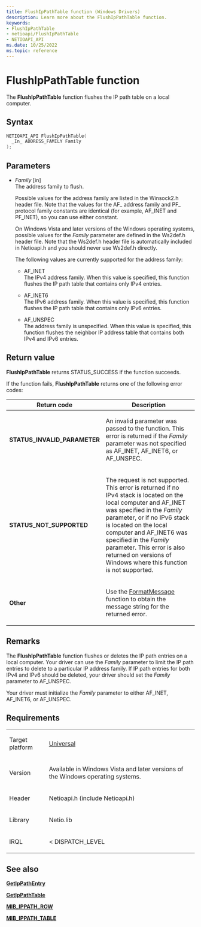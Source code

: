 ```yaml
---
title: FlushIpPathTable function (Windows Drivers)
description: Learn more about the FlushIpPathTable function.
keywords:
- FlushIpPathTable
- netioapi/FlushIpPathTable
- NETIOAPI_API
ms.date: 10/25/2022
ms.topic: reference
---
```


# FlushIpPathTable function

The **FlushIpPathTable** function flushes the IP path table on a local computer.

## Syntax

``` c++
NETIOAPI_API FlushIpPathTable(
  _In_ ADDRESS_FAMILY Family
);
```

## Parameters

- *Family* \[in\]  
   The address family to flush.

   Possible values for the address family are listed in the Winsock2.h header file. Note that the values for the AF\_ address family and PF\_ protocol family constants are identical (for example, AF\_INET and PF\_INET), so you can use either constant.

   On Windows Vista and later versions of the Windows operating systems, possible values for the *Family* parameter are defined in the Ws2def.h header file. Note that the Ws2def.h header file is automatically included in Netioapi.h and you should never use Ws2def.h directly.

   The following values are currently supported for the address family:

   - AF\_INET  
     The IPv4 address family. When this value is specified, this function flushes the IP path table that contains only IPv4 entries.

   - AF\_INET6  
     The IPv6 address family. When this value is specified, this function flushes the IP path table that contains only IPv6 entries.

   - AF\_UNSPEC  
     The address family is unspecified. When this value is specified, this function flushes the neighbor IP address table that contains both IPv4 and IPv6 entries.

## Return value

**FlushIpPathTable** returns STATUS\_SUCCESS if the function succeeds.

If the function fails, **FlushIpPathTable** returns one of the following error codes:

<table>
<thead>
<tr class="header">
<th>Return code</th>
<th>Description</th>
</tr>
</thead>
<tbody>
<tr class="odd">
<td><strong>STATUS_INVALID_PARAMETER</strong></td>
<td><p>An invalid parameter was passed to the function. This error is returned if the <em>Family</em> parameter was not specified as AF_INET, AF_INET6, or AF_UNSPEC.</p></td>
</tr>
<tr class="even">
<td><strong>STATUS_NOT_SUPPORTED</strong></td>
<td><p>The request is not supported. This error is returned if no IPv4 stack is located on the local computer and AF_INET was specified in the <em>Family</em> parameter, or if no IPv6 stack is located on the local computer and AF_INET6 was specified in the <em>Family</em> parameter. This error is also returned on versions of Windows where this function is not supported.</p></td>
</tr>
<tr class="odd">
<td><strong>Other</strong></td>
<td><p>Use the <a href="/windows/win32/api/winbase/nf-winbase-formatmessage">FormatMessage</a> function to obtain the message string for the returned error.</p></td>
</tr>
</tbody>
</table>

## Remarks

The **FlushIpPathTable** function flushes or deletes the IP path entries on a local computer. Your driver can use the *Family* parameter to limit the IP path entries to delete to a particular IP address family. If IP path entries for both IPv4 and IPv6 should be deleted, your driver should set the *Family* parameter to AF\_UNSPEC.

Your driver must initialize the *Family* parameter to either AF\_INET, AF\_INET6, or AF\_UNSPEC.

## Requirements

<table>
<tbody>
<tr class="odd">
<td><p>Target platform</p></td>
<td><a href="/windows-hardware/drivers/develop/target-platforms">Universal</a></td>
</tr>
<tr class="even">
<td><p>Version</p></td>
<td><p>Available in Windows Vista and later versions of the Windows operating systems.</p></td>
</tr>
<tr class="odd">
<td><p>Header</p></td>
<td>Netioapi.h (include Netioapi.h)</td>
</tr>
<tr class="even">
<td><p>Library</p></td>
<td>Netio.lib</td>
</tr>
<tr class="odd">
<td><p>IRQL</p></td>
<td><p>&lt; DISPATCH_LEVEL</p></td>
</tr>
</tbody>
</table>

## See also

[**GetIpPathEntry**](getippathentry.md)

[**GetIpPathTable**](getippathtable.md)

[**MIB\_IPPATH\_ROW**](mib-ippath-row.md)

[**MIB\_IPPATH\_TABLE**](mib-ippath-table.md)
